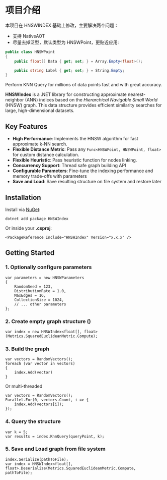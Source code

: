 # 项目介绍

本项目在  HNSWINDEX 基础上修改，主要解决两个问题：

- 支持 NativeAOT
- 尽量去掉泛型，默认类型为 HNSWPoint，更贴近应用:

```csharp
public class HNSWPoint
{
    public float[] Data { get; set; } = Array.Empty<float>();

    public string Label { get; set; } = String.Empty;
}
```

Perform KNN Query for millions of data points fast and with great accuracy. 

**HNSWIndex** is a .NET library for constructing approximate nearest-neighbor (ANN) indices based on the _Hierarchical Navigable Small World_ (HNSW) graph. This data structure provides efficient similarity searches for large, high-dimensional datasets.

## Key Features
 - **High Performance**: Implements the HNSW algorithm for fast approximate k-NN search.
 - **Flexible Distance Metric**: Pass any `Func<HNSWPoint, HNSWPoint, float>` for custom distance calculation.
 - **Flexible Heuristic**: Pass heuristic function for nodes linking.
 - **Concurrency Support**: Thread safe graph building API 
 - **Configurable Parameters**: Fine-tune the indexing performance and memory trade-offs with parameters
 - **Save and Load**: Save resulting structure on file system and restore later
## Installation
Install via [NuGet](https://www.nuget.org/packages/HNSWIndex/):
```
dotnet add package HNSWIndex
```
Or inside your **.csproj**:
```
<PackageReference Include="HNSWIndex" Version="x.x.x" />
```

## Getting Started
### 1. Optionally configure parameters
```
var parameters = new HNSWParameters
{ 
    RandomSeed = 123,
    DistributionRate = 1.0,
    MaxEdges = 16,
    CollectionSize = 1024,
    // ... other parameters
};
```
### 2. Create empty graph structure ()
```
var index = new HNSWIndex<float[], float>(Metrics.SquaredEuclideanMetric.Compute);
```
### 3. Build the graph
```
var vectors = RandomVectors();
foreach (var vector in vectors)
{
	index.Add(vector)
}
```
Or multi-threaded
```
var vectors = RandomVectors();
Parallel.For(0, vectors.Count, i => {
    index.Add(vectors[i]);
});
```
### 4. Query the structure
```
var k = 5;
var results = index.KnnQuery(queryPoint, k);
```
### 5. Save and Load graph from file system
```
index.Serialize(pathToFile);
var index = HNSWIndex<float[], float>.Deserialize(Metrics.SquaredEuclideanMetric.Compute, pathToFile);
```
